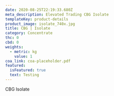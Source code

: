 ```yaml
---
date: 2020-08-25T22:19:33.680Z
meta_description: Elevated Trading CBG Isolate
templateKey: product-details
product_image: isolate_740x.jpg
title: CBG | Isolate
category: Concentrate
thc: 0
cbd: 0
weights:
  - metric: kg
    value: 1
coa_link: coa-placeholder.pdf
featured:
  isFeatured: true
  text: Testing
---
```


CBG Isolate
